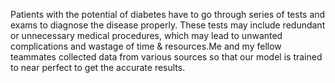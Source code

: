 Patients with the potential of diabetes have to go through series of tests and exams to diagnose the disease properly. These tests may include redundant or unnecessary medical procedures, which may lead to unwanted complications and wastage of time & resources.Me and my fellow teammates collected data from various sources so that our model is trained to near perfect to get the accurate results.
